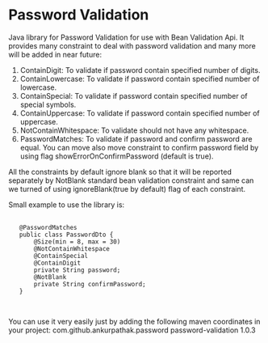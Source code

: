 # Password Validation
Java library for Password Validation for use with Bean Validation Api.
It provides many constraint to deal with password validation and many more 
will be added in near future:

1. ContainDigit: To validate if password contain specified number of digits.
2. ContainLowercase: To validate if password contain specified number of lowercase.
3. ContainSpecial: To validate if password contain specified number of special symbols.
4. ContainUppercase: To validate if password contain specified number of uppercase. 
5. NotContainWhitespace: To validate should not have any whitespace.
6. PasswordMatches: To validate if password and confirm password are equal. You can move
   also move constraint to confirm password field by using flag showErrorOnConfirmPassword
   (default is true).
   
All the constraints by default ignore blank so that it will be reported separately by NotBlank 
standard bean validation constraint and same can we turned of using ignoreBlank(true by default) 
flag of each constraint.

Small example to use the library is:
   
   <pre>
   <code>
   @PasswordMatches
   public class PasswordDto {
       @Size(min = 8, max = 30)
       @NotContainWhitespace
       @ContainSpecial
       @ContainDigit
       private String password;
       @NotBlank
       private String confirmPassword;
   }
   </code>
   </pre>

You can use it very easily just by adding the following maven coordinates
in your project:
<dependency>
    <groupId>com.github.ankurpathak.password</groupId>
    <artifactId>password-validation</artifactId>
    <version>1.0.3</version>
</dependency>
